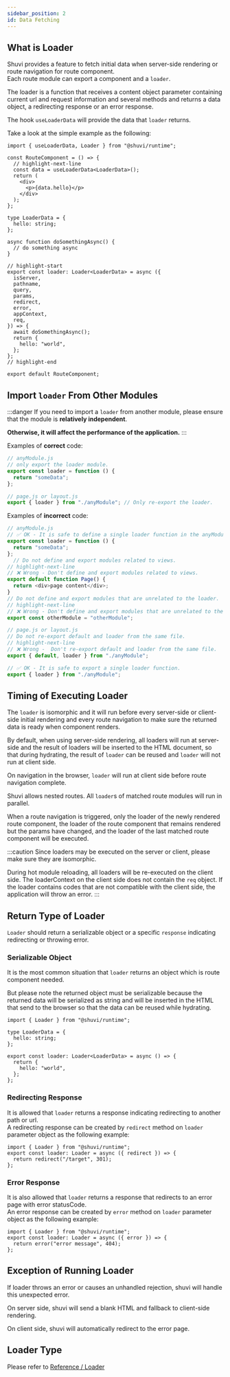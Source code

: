 ```yaml
---
sidebar_position: 2
id: Data Fetching
---
```


## What is Loader

Shuvi provides a feature to fetch initial data when server-side rendering or route navigation for route component.  
Each route module can export a component and a `loader`.

The loader is a function that receives a content object parameter containing current url and request information and several methods and returns a data object, a redirecting response or an error response.

The hook `useLoaderData` will provide the data that `loader` returns.

Take a look at the simple example as the following:

```tsx
import { useLoaderData, Loader } from "@shuvi/runtime";

const RouteComponent = () => {
  // highlight-next-line
  const data = useLoaderData<LoaderData>();
  return (
    <div>
      <p>{data.hello}</p>
    </div>
  );
};

type LoaderData = {
  hello: string;
};

async function doSomethingAsync() {
  // do something async
}

// highlight-start
export const loader: Loader<LoaderData> = async ({
  isServer,
  pathname,
  query,
  params,
  redirect,
  error,
  appContext,
  req,
}) => {
  await doSomethingAsync();
  return {
    hello: "world",
  };
};
// highlight-end

export default RouteComponent;
```

## Import `loader` From Other Modules

:::danger
If you need to import a `loader` from another module, please ensure that the module is **relatively independent**.

**Otherwise, it will affect the performance of the application.**
:::

Examples of **correct** code:

```javascript
// anyModule.js
// only export the loader module.
export const loader = function () {
  return "someData";
};
```

```javascript
// page.js or layout.js
export { loader } from "./anyModule"; // Only re-export the loader.
```

Examples of **incorrect** code:

```javascript
// anyModule.js
// ✅ OK - It is safe to define a single loader function in the anyModule.js.
export const loader = function () {
  return "someData";
};
  // Do not define and export modules related to views.
// highlight-next-line
// ❌ Wrong - Don't define and export modules related to views.
export default function Page() {
  return <div>page content</div>;
}
// Do not define and export modules that are unrelated to the loader.
// highlight-next-line
// ❌ Wrong - Don't define and export modules that are unrelated to the loader.
export const otherModule = "otherModule"; 
```

```javascript
// page.js or layout.js
// Do not re-export default and loader from the same file.
// highlight-next-line
// ❌ Wrong -  Don't re-export default and loader from the same file.
export { default, loader } from "./anyModule";

// ✅ OK - It is safe to export a single loader function.
export { loader } from "./anyModule";
```

## Timing of Executing Loader

The `loader` is isomorphic and it will run before every server-side or client-side initial rendering and every route navigation to make sure the returned data is ready when component renders.

By default, when using server-side rendering, all loaders will run at server-side and the result of loaders will be inserted to the HTML document, so that during hydrating, the result of `loader` can be reused and `loader` will not run at client side.

On navigation in the browser, `loader` will run at client side before route navigation complete.

Shuvi allows nested routes. All `loader`s of matched route modules will run in parallel.

When a route navigation is triggered, only the loader of the newly rendered route component, the loader of the route component that remains rendered but the params have changed, and the loader of the last matched route component will be executed.

:::caution
Since loaders may be executed on the server or client, please make sure they are isomorphic.

During hot module reloading, all loaders will be re-executed on the client side.
The loaderContext on the client side does not contain the `req` object. If the loader contains codes that are not compatible with the client side, the application will throw an error.
:::

## Return Type of Loader

`Loader` should return a serializable object or a specific `response` indicating redirecting or throwing error.

### Serializable Object

It is the most common situation that `loader` returns an object which is route component needed.

But please note the returned object must be serializable because the returned data will be serialized as string and will be inserted in the HTML that send to the browser so that the data can be reused while hydrating.

```tsx
import { Loader } from "@shuvi/runtime";

type LoaderData = {
  hello: string;
};

export const loader: Loader<LoaderData> = async () => {
  return {
    hello: "world",
  };
};
```

### Redirecting Response

It is allowed that `loader` returns a response indicating redirecting to another path or url.  
A redirecting response can be created by `redirect` method on `loader` parameter object as the following example:

```tsx
import { Loader } from "@shuvi/runtime";
export const loader: Loader = async ({ redirect }) => {
  return redirect("/target", 301);
};
```

### Error Response

It is also allowed that `loader` returns a response that redirects to an error page with error statusCode.  
An error response can be created by `error` method on `loader` parameter object as the following example:

```tsx
import { Loader } from "@shuvi/runtime";
export const loader: Loader = async ({ error }) => {
  return error("error message", 404);
};
```

## Exception of Running Loader

If loader throws an error or causes an unhandled rejection, shuvi will handle this unexpected error.

On server side, shuvi will send a blank HTML and fallback to client-side rendering.

On client side, shuvi will automatically redirect to the error page.

## Loader Type

Please refer to [Reference / Loader](../old-reference/loader)
